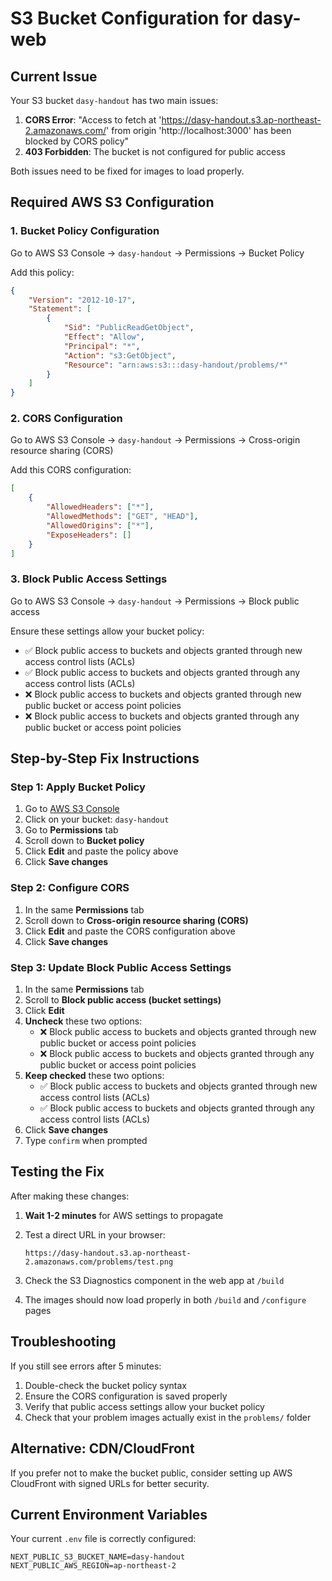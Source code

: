 # S3 Bucket Configuration for dasy-web

## Current Issue
Your S3 bucket `dasy-handout` has two main issues:
1. **CORS Error**: "Access to fetch at 'https://dasy-handout.s3.ap-northeast-2.amazonaws.com/' from origin 'http://localhost:3000' has been blocked by CORS policy"
2. **403 Forbidden**: The bucket is not configured for public access

Both issues need to be fixed for images to load properly.

## Required AWS S3 Configuration

### 1. Bucket Policy Configuration
Go to AWS S3 Console → `dasy-handout` → Permissions → Bucket Policy

Add this policy:
```json
{
    "Version": "2012-10-17",
    "Statement": [
        {
            "Sid": "PublicReadGetObject",
            "Effect": "Allow",
            "Principal": "*",
            "Action": "s3:GetObject",
            "Resource": "arn:aws:s3:::dasy-handout/problems/*"
        }
    ]
}
```

### 2. CORS Configuration
Go to AWS S3 Console → `dasy-handout` → Permissions → Cross-origin resource sharing (CORS)

Add this CORS configuration:
```json
[
    {
        "AllowedHeaders": ["*"],
        "AllowedMethods": ["GET", "HEAD"],
        "AllowedOrigins": ["*"],
        "ExposeHeaders": []
    }
]
```

### 3. Block Public Access Settings
Go to AWS S3 Console → `dasy-handout` → Permissions → Block public access

Ensure these settings allow your bucket policy:
- ✅ Block public access to buckets and objects granted through new access control lists (ACLs)
- ✅ Block public access to buckets and objects granted through any access control lists (ACLs)
- ❌ Block public access to buckets and objects granted through new public bucket or access point policies
- ❌ Block public access to buckets and objects granted through any public bucket or access point policies

## Step-by-Step Fix Instructions

### Step 1: Apply Bucket Policy
1. Go to [AWS S3 Console](https://s3.console.aws.amazon.com/)
2. Click on your bucket: `dasy-handout`
3. Go to **Permissions** tab
4. Scroll down to **Bucket policy**
5. Click **Edit** and paste the policy above
6. Click **Save changes**

### Step 2: Configure CORS
1. In the same **Permissions** tab
2. Scroll down to **Cross-origin resource sharing (CORS)**
3. Click **Edit** and paste the CORS configuration above
4. Click **Save changes**

### Step 3: Update Block Public Access Settings
1. In the same **Permissions** tab
2. Scroll to **Block public access (bucket settings)**
3. Click **Edit**
4. **Uncheck** these two options:
   - ❌ Block public access to buckets and objects granted through new public bucket or access point policies
   - ❌ Block public access to buckets and objects granted through any public bucket or access point policies
5. **Keep checked** these two options:
   - ✅ Block public access to buckets and objects granted through new access control lists (ACLs)
   - ✅ Block public access to buckets and objects granted through any access control lists (ACLs)
6. Click **Save changes**
7. Type `confirm` when prompted

## Testing the Fix

After making these changes:

1. **Wait 1-2 minutes** for AWS settings to propagate

2. Test a direct URL in your browser:
   ```
   https://dasy-handout.s3.ap-northeast-2.amazonaws.com/problems/test.png
   ```

3. Check the S3 Diagnostics component in the web app at `/build`

4. The images should now load properly in both `/build` and `/configure` pages

## Troubleshooting

If you still see errors after 5 minutes:

1. Double-check the bucket policy syntax
2. Ensure the CORS configuration is saved properly
3. Verify that public access settings allow your bucket policy
4. Check that your problem images actually exist in the `problems/` folder

## Alternative: CDN/CloudFront
If you prefer not to make the bucket public, consider setting up AWS CloudFront with signed URLs for better security.

## Current Environment Variables
Your current `.env` file is correctly configured:
```
NEXT_PUBLIC_S3_BUCKET_NAME=dasy-handout
NEXT_PUBLIC_AWS_REGION=ap-northeast-2
```